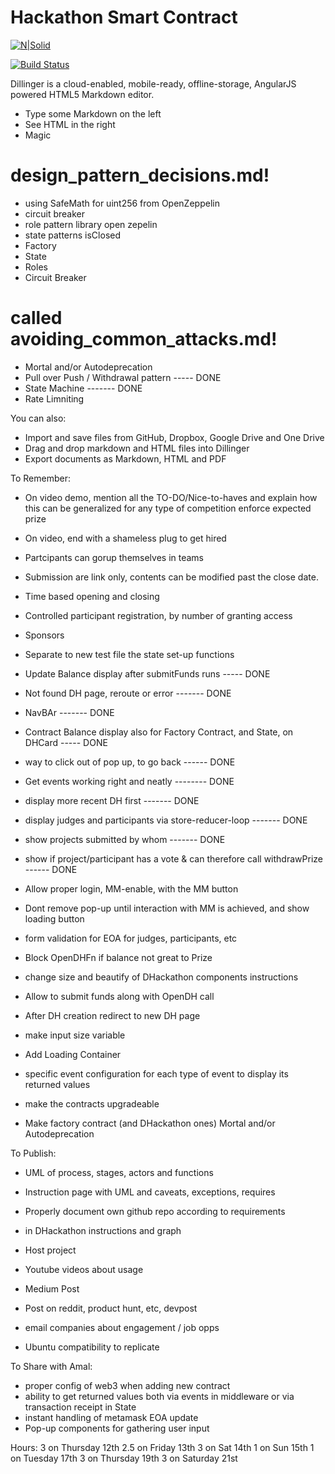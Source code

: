 # Hackathon Smart Contract

[![N|Solid](https://cldup.com/dTxpPi9lDf.thumb.png)](https://nodesource.com/products/nsolid)

[![Build Status](https://travis-ci.org/joemccann/dillinger.svg?branch=master)](https://travis-ci.org/joemccann/dillinger)

Dillinger is a cloud-enabled, mobile-ready, offline-storage, AngularJS powered HTML5 Markdown editor.

  - Type some Markdown on the left
  - See HTML in the right
  - Magic



# design_pattern_decisions.md!

  - using SafeMath for uint256 from OpenZeppelin
  - circuit breaker
  - role pattern library open zepelin
  - state patterns isClosed
  - Factory
  - State
  - Roles
  - Circuit Breaker


# called avoiding_common_attacks.md!


  - Mortal and/or Autodeprecation
  - Pull over Push / Withdrawal pattern  ----- DONE
  - State Machine    ------- DONE
  - Rate Limniting




You can also:
  - Import and save files from GitHub, Dropbox, Google Drive and One Drive
  - Drag and drop markdown and HTML files into Dillinger
  - Export documents as Markdown, HTML and PDF

To Remember:
  - On video demo, mention all the TO-DO/Nice-to-haves and explain how this can be generalized for any type of competition
      enforce expected prize
  - On video, end with a shameless plug to get hired
  - Partcipants can gorup themselves in teams
  - Submission are link only, contents can be modified past the close date.
  - Time based opening and closing
  - Controlled participant registration, by number of granting access
  - Sponsors
  - Separate to new test file the state set-up functions


  - Update Balance display after submitFunds runs    ----- DONE
  - Not found DH page, reroute or error    ------- DONE
  - NavBAr  ------- DONE
  - Contract Balance display also for Factory Contract, and State, on DHCard  ----- DONE
  - way to click out of pop up, to go back  ------ DONE
  - Get events working right and neatly   -------- DONE
  - display more recent DH first  ------- DONE

  - display judges and participants via store-reducer-loop ------- DONE
  - show projects submitted by whom  ------- DONE
  - show if project/participant has a vote & can therefore call withdrawPrize ------ DONE
  
  - Allow proper login, MM-enable, with the MM button
  - Dont remove pop-up until interaction with MM is achieved, and show loading button
  - form validation for EOA for judges, participants, etc
  - Block OpenDHFn if balance not great to Prize   
  - change size and beautify of DHackathon components instructions
  - Allow to submit funds along with OpenDH call
  
  - After DH creation redirect to new DH page 
  - make input size variable
  - Add Loading Container
  - specific event configuration for each type of event to display its returned values
  - make the contracts upgradeable
  - Make factory contract (and DHackathon ones) Mortal and/or Autodeprecation

To Publish:
  - UML of process, stages, actors and functions
  - Instruction page with UML and caveats, exceptions, requires
  - Properly document own github repo according to requirements
  - in DHackathon instructions and graph

  - Host project
  - Youtube videos about usage
  - Medium Post
  - Post on reddit, product hunt, etc, devpost
  - email companies about engagement / job opps
  - Ubuntu compatibility to replicate
  

To Share with Amal:
  - proper config of web3 when adding new contract
  - ability to get returned values both via events in middleware or via transaction receipt in State
  - instant handling of metamask EOA update
  - Pop-up components for gathering user input



Hours:
3 on Thursday 12th
2.5 on Friday 13th
3 on Sat 14th
1 on Sun 15th
1 on Tuesday 17th
3 on Thursday 19th
3 on Saturday 21st